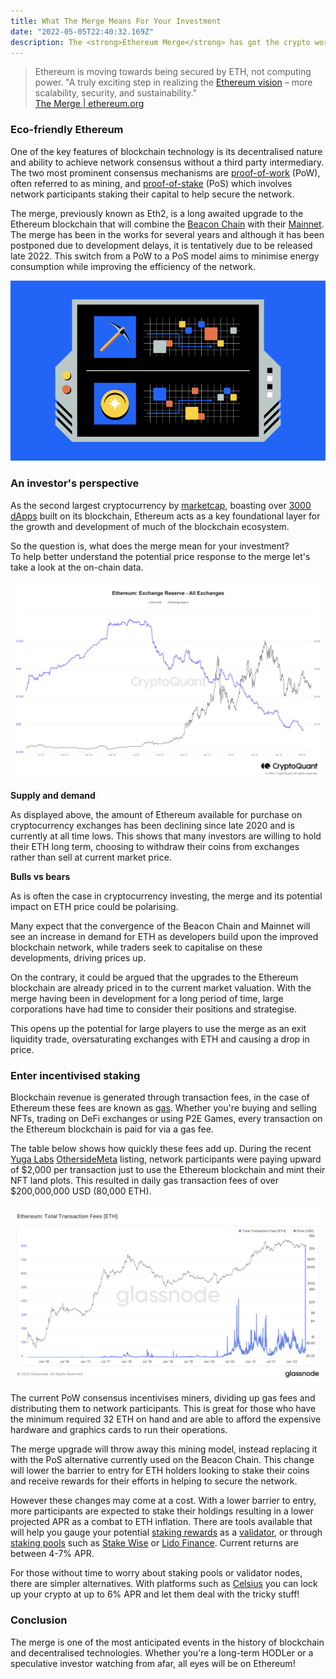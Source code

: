 ```yaml
---
title: What The Merge Means For Your Investment
date: "2022-05-05T22:40:32.169Z"
description: The <strong>Ethereum Merge</strong> has got the crypto world talking. So what do these changes involve and how might they affect you? <br/>Let’s find out!
---
```


> Ethereum is moving towards being secured by ETH, not computing power.
> "A truly exciting step in realizing the [Ethereum vision](https://ethereum.org/en/upgrades/vision/) – more scalability, security, and sustainability." <br/>
> [The Merge | ethereum.org](https://ethereum.org/en/upgrades/merge/)

### Eco-friendly Ethereum

One of the key features of blockchain technology is its decentralised nature and ability to achieve network consensus without a third party intermediary. The two most prominent consensus mechanisms are [proof-of-work](https://www.investopedia.com/terms/p/proof-work.asp#:~:text=Key%20Takeaways,transactions%20and%20mining%20new%20tokens) (PoW), often referred to as mining, and [proof-of-stake](https://www.investopedia.com/terms/p/proof-stake-pos.asp#:~:text=Proof%2Dof%2DWork%3F,new%20blocks%20to%20the%20blockchain) (PoS) which involves network participants staking their capital to help secure the network.

The merge, previously known as Eth2, is a long awaited upgrade to the Ethereum blockchain that will combine the [Beacon Chain](https://ethereum.org/en/upgrades/beacon-chain/) with their [Mainnet](https://ethereum.org/en/glossary/#mainnet). The merge has been in the works for several years and although it has been postponed due to development delays, it is tentatively due to be released late 2022. This switch from a PoW to a PoS model aims to minimise energy consumption while improving the efficiency of the network.



<img src="./../../../src/images/image.png"/>

### An investor's perspective

As the second largest cryptocurrency by [marketcap](https://coinmarketcap.com/currencies/ethereum/), boasting over [3000 dApps](https://www.coindesk.com/learn/2021/02/08/which-crypto-projects-are-based-on-ethereum/#:~:text=According%20to%20the%20crypto%20app,running%20on%20the%20Ethereum%20blockchain.) built on its blockchain, Ethereum acts as a key foundational layer for the growth and development of much of the blockchain ecosystem. 

So the question is, what does the merge mean for your investment? <br/>To help better understand the potential price response to the merge let's take a look at the on-chain data. 

<img src="./../../../src/images/exchange-balance.png"/>


**Supply and demand**

As displayed above, the amount of Ethereum available for purchase on cryptocurrency exchanges has been declining since late 2020 and is currently at all time lows. This shows that many investors are willing to hold their ETH long term, choosing to withdraw their coins from exchanges rather than sell at current market price.

**Bulls vs bears**

As is often the case in cryptocurrency investing, the merge and its potential impact on ETH price could be polarising. 

Many expect that the convergence of the Beacon Chain and Mainnet will see an increase in demand for ETH as developers build upon the improved blockchain network, while traders seek to capitalise on these developments, driving prices up.

On the contrary, it could be argued that the upgrades to the Ethereum blockchain are already priced in to the current market valuation. With the merge having been in development for a long period of time, large corporations have had time to consider their positions and strategise. 

This opens up the potential for large players to use the merge as an exit liquidity trade, oversaturating exchanges with ETH and causing a drop in price.



### Enter incentivised staking

Blockchain revenue is generated through transaction fees, in the case of Ethereum these fees are known as [gas](https://ethereum.org/en/developers/docs/gas/). Whether you're buying and selling NFTs, trading on DeFi exchanges or using P2E Games, every transaction on the Ethereum blockchain is paid for via a gas fee. 

The table below shows how quickly these fees add up. During the recent [Yuga Labs](https://twitter.com/yugalabs) [OthersideMeta](https://twitter.com/OthersideMeta) listing, network participants were paying upward of $2,000 per transaction just to use the Ethereum blockchain and mint their NFT land plots. This resulted in daily gas transaction fees of over $200,000,000 USD (80,000 ETH).

<img src="./../../../src/images/eth-fees.png"/>

<br/>

The current PoW consensus incentivises miners, dividing up gas fees and distributing them to network participants. This is great for those who have the minimum required 32 ETH on hand and are able to afford the expensive hardware and graphics cards to run their operations.

The merge upgrade will throw away this mining model, instead replacing it with the PoS alternative currently used on the Beacon Chain. This change will lower the barrier to entry for ETH holders looking to stake their coins and receive rewards for their efforts in helping to secure the network. 

However these changes may come at a cost. With a lower barrier to entry, more participants are expected to stake their holdings resulting in a lower projected APR as a combat to ETH inflation. There are tools available that will help you gauge your potential [staking rewards](https://www.stakingrewards.com/earn/ethereum-2-0/) as a [validator](https://ethereum.org/en/developers/docs/consensus-mechanisms/pos/#pos-staking-validators), or through [staking pools](https://ethereum.org/en/staking/pools/#main-content) such as [Stake Wise](https://stakewise.io/) or [Lido Finance](https://lido.fi/ethereum). Current returns are between 4-7% APR.

 For those without time to worry about staking pools or validator nodes, there are simpler alternatives. With platforms such as [Celsius](https://celsius.network/) you can lock up your crypto at up to 6% APR and let them deal with the tricky stuff!

### Conclusion

The merge is one of the most anticipated events in the history of blockchain and decentralised technologies. Whether you're a long-term HODLer or a speculative investor watching from afar, all eyes will be on Ethereum!


 



